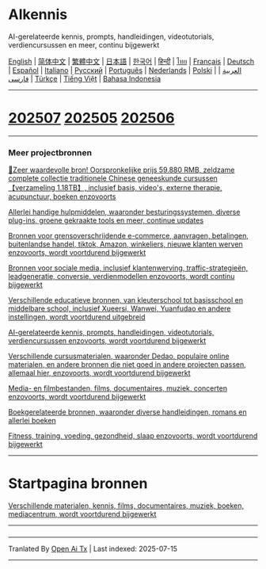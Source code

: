# AIkennis
AI-gerelateerde kennis, prompts, handleidingen, videotutorials, verdiencursussen en meer, continu bijgewerkt

[English](https://openaitx.github.io/view.html?user=mswnlz&project=AIknowledge&lang=en) | [简体中文](https://openaitx.github.io/view.html?user=mswnlz&project=AIknowledge&lang=zh-CN) | [繁體中文](https://openaitx.github.io/view.html?user=mswnlz&project=AIknowledge&lang=zh-TW) | [日本語](https://openaitx.github.io/view.html?user=mswnlz&project=AIknowledge&lang=ja) | [한국어](https://openaitx.github.io/view.html?user=mswnlz&project=AIknowledge&lang=ko) | [हिन्दी](https://openaitx.github.io/view.html?user=mswnlz&project=AIknowledge&lang=hi) | [ไทย](https://openaitx.github.io/view.html?user=mswnlz&project=AIknowledge&lang=th) | [Français](https://openaitx.github.io/view.html?user=mswnlz&project=AIknowledge&lang=fr) | [Deutsch](https://openaitx.github.io/view.html?user=mswnlz&project=AIknowledge&lang=de) | [Español](https://openaitx.github.io/view.html?user=mswnlz&project=AIknowledge&lang=es) | [Italiano](https://openaitx.github.io/view.html?user=mswnlz&project=AIknowledge&lang=it) | [Русский](https://openaitx.github.io/view.html?user=mswnlz&project=AIknowledge&lang=ru) | [Português](https://openaitx.github.io/view.html?user=mswnlz&project=AIknowledge&lang=pt) | [Nederlands](https://openaitx.github.io/view.html?user=mswnlz&project=AIknowledge&lang=nl) | [Polski](https://openaitx.github.io/view.html?user=mswnlz&project=AIknowledge&lang=pl) | [العربية](https://openaitx.github.io/view.html?user=mswnlz&project=AIknowledge&lang=ar) | [فارسی](https://openaitx.github.io/view.html?user=mswnlz&project=AIknowledge&lang=fa) | [Türkçe](https://openaitx.github.io/view.html?user=mswnlz&project=AIknowledge&lang=tr) | [Tiếng Việt](https://openaitx.github.io/view.html?user=mswnlz&project=AIknowledge&lang=vi) | [Bahasa Indonesia](https://openaitx.github.io/view.html?user=mswnlz&project=AIknowledge&lang=id)

------------
# [202507](https://raw.githubusercontent.com/mswnlz/AIknowledge/main/202507.md) [202505](https://raw.githubusercontent.com/mswnlz/AIknowledge/main/202505.md) [202506](https://raw.githubusercontent.com/mswnlz/AIknowledge/main/202506.md)

---------------
### Meer projectbronnen

[🎁Zeer waardevolle bron! Oorspronkelijke prijs 59.880 RMB, zeldzame complete collectie traditionele Chinese geneeskunde cursussen【verzameling 1.18TB】, inclusief basis, video's, externe therapie, acupunctuur, boeken enzovoorts](https://github.com/mswnlz/chinese-traditional)

[Allerlei handige hulpmiddelen, waaronder besturingssystemen, diverse plug-ins, groene gekraakte tools en meer, continue updates](https://github.com/mswnlz/tools)

[Bronnen voor grensoverschrijdende e-commerce, aanvragen, betalingen, buitenlandse handel, tiktok, Amazon, winkeliers, nieuwe klanten werven enzovoorts, wordt voortdurend bijgewerkt](https://github.com/mswnlz/cross-border)

[Bronnen voor sociale media, inclusief klantenwerving, traffic-strategieën, leadgeneratie, conversie, verdienmodellen enzovoorts, wordt continu bijgewerkt](https://github.com/mswnlz/self-media)

[Verschillende educatieve bronnen, van kleuterschool tot basisschool en middelbare school, inclusief Xueersi, Wanwei, Yuanfudao en andere instellingen, wordt voortdurend uitgebreid](https://github.com/mswnlz/edu-knowlege)

[AI-gerelateerde kennis, prompts, handleidingen, videotutorials, verdiencursussen enzovoorts, wordt voortdurend bijgewerkt](https://github.com/mswnlz/AIknowledge)

[Verschillende cursusmaterialen, waaronder Dedao, populaire online materialen, en andere bronnen die niet goed in andere projecten passen, allemaal hier, enzovoorts, wordt voortdurend bijgewerkt](https://github.com/mswnlz/curriculum)

[Media- en filmbestanden, films, documentaires, muziek, concerten enzovoorts, wordt voortdurend bijgewerkt](https://github.com/mswnlz/movies)

[Boekgerelateerde bronnen, waaronder diverse handleidingen, romans en allerlei boeken](https://github.com/mswnlz/book)

[Fitness, training, voeding, gezondheid, slaap enzovoorts, wordt voortdurend bijgewerkt](https://github.com/mswnlz/healthy)

---------------

# Startpagina bronnen
[Verschillende materialen, kennis, films, documentaires, muziek, boeken, mediacentrum, wordt voortdurend bijgewerkt](https://github.com/mswnlz)

---------------

### 








---

Tranlated By [Open Ai Tx](https://github.com/OpenAiTx/OpenAiTx) | Last indexed: 2025-07-15

---
